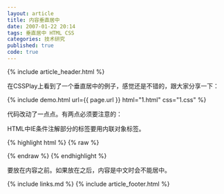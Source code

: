 ```yaml
---
layout: article
title: 内容垂直居中
date: 2007-01-22 20:14
tags: 垂直居中 HTML CSS
categories: 技术研究
published: true
code: true
---
```


{% include  article_header.html %}

在CSSPlay上看到了一个垂直居中的例子，感觉还是不错的，跟大家分享一下：

{% include demo.html url={{ page.url }} html="1.html" css="1.css" %}

代码改动了一点点。有两点必须要注意的：

HTML中IE条件注解部分的标签要用内联对象标签。

{% highlight html %}
{% raw %}
<!--[if IE]><span class="edge"></span><![endif]-->
{% endraw %}
{% endhighlight %}

要放在内容之前。如果放在之后，内容是中文时会不能居中。

{% include links.md %}
{% include article_footer.html %}
